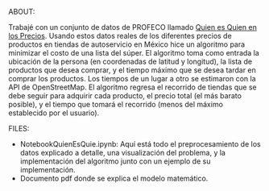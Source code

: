 
ABOUT: 

Trabajé con un conjunto de datos de PROFECO llamado [Quien es Quien en los Precios](https://datos.gob.mx/busca/dataset/quien-es-quien-en-los-precios).  Usando estos datos reales de los diferentes precios de productos en tiendas de autoservicio en México hice un algoritmo para minimizar el costo de una lista del súper. El algoritmo toma como entrada la ubicación de la persona (en coordenadas de latitud y longitud), la lista de productos que desea comprar, y el tiempo máximo que se desea tardar en comprar los productos. Los tiempos de un lugar a otro se estimaron con la API de OpenStreetMap. El algoritmo regresa el recorrido de tiendas que se debe seguir para adquirir cada producto, el precio total (el más barato posible), y el tiempo que tomará el recorrido (menos del máximo establecido por el usuario). 

FILES:

- NotebookQuienEsQuie.ipynb: Aquí está todo el preprocesamiento de los datos explicado a detalle, una visualización del problema, y la implementación del algoritmo junto con un ejemplo de su implementación.
- Documento pdf donde se explica el modelo matemático.
